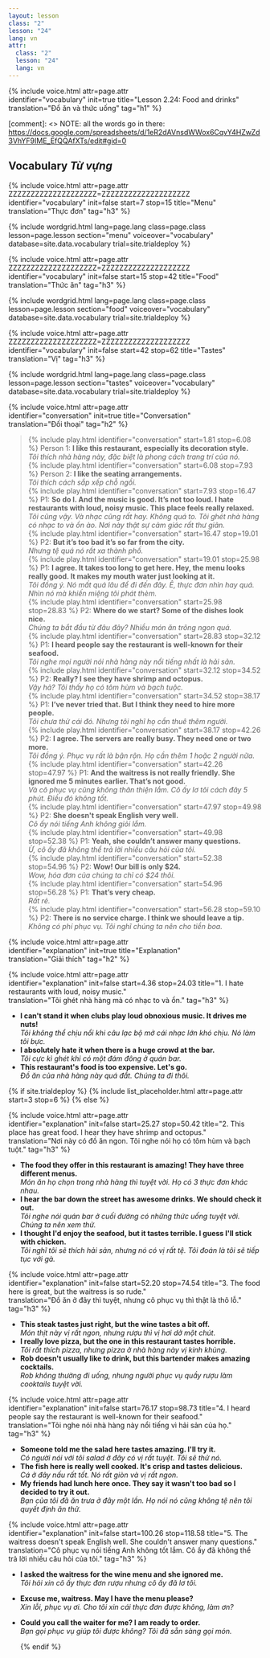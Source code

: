 ```yaml
---
layout: lesson
class: "2"
lesson: "24"
lang: vn
attr:
  class: "2"
  lesson: "24"
  lang: vn
---
```

{%  include voice.html attr=page.attr  
	identifier="vocabulary"  init=true
	title="Lesson 2.24: Food and drinks"        
	translation="Đồ ăn và thức uống"
    tag="h1" %}

[comment]: <> NOTE: all the words go in there: https://docs.google.com/spreadsheets/d/1eR2dAVnsdWWox6CqvY4HZwZd3VhYF9IME_EfQQAfXTs/edit#gid=0

## Vocabulary  *Từ vựng*

{%  include voice.html attr=page.attr    ZZZZZZZZZZZZZZZZZZZZ=ZZZZZZZZZZZZZZZZZZZZ
	identifier="vocabulary"  init=false start=7 stop=15
	title="Menu"        
	translation="Thực đơn"
    tag="h3" %}

{% include wordgrid.html lang=page.lang
		class=page.class 
		lesson=page.lesson 
		section="menu"
		voiceover="vocabulary"
		database=site.data.vocabulary 
		trial=site.trialdeploy %}    

{%  include voice.html attr=page.attr    ZZZZZZZZZZZZZZZZZZZZ=ZZZZZZZZZZZZZZZZZZZZ
	identifier="vocabulary"  init=false start=15 stop=42
	title="Food"        
	translation="Thức ăn"
    tag="h3" %}


{% include wordgrid.html lang=page.lang
		class=page.class 
		lesson=page.lesson 
		section="food"
		voiceover="vocabulary"
		database=site.data.vocabulary 
		trial=site.trialdeploy %}    

{%  include voice.html attr=page.attr    ZZZZZZZZZZZZZZZZZZZZ=ZZZZZZZZZZZZZZZZZZZZ
	identifier="vocabulary"  init=false start=42 stop=62
	title="Tastes"        
	translation="Vị"
    tag="h3" %}

{% include wordgrid.html lang=page.lang
		class=page.class 
		lesson=page.lesson 
		section="tastes"
		voiceover="vocabulary"
		database=site.data.vocabulary 
		trial=site.trialdeploy %}     

{%  include voice.html attr=page.attr  
	identifier="conversation"  init=true
	title="Conversation"        
	translation="Đối thoại"
    tag="h2" %}

> {% include play.html identifier="conversation" start=1.81 stop=6.08 %} Person 1: **I like this restaurant, especially its decoration style.**  
*Tôi thích nhà hàng này, đặc biệt là phong cách trang trí của nó.*    
> {% include play.html identifier="conversation" start=6.08 stop=7.93 %} Person 2: **I like the seating arrangements.**  
*Tôi thích cách sắp xếp chỗ ngồi.*   
> {% include play.html identifier="conversation" start=7.93 stop=16.47 %} P1: **So do I. And the music is good. It’s not too loud. I hate restaurants with loud, noisy music. This place feels really relaxed.**  
*Tôi cũng vậy. Và nhạc cũng rất hay. Không quá to. Tôi ghét nhà hàng có nhạc to và ồn ào. Nơi này thật sự cảm giác rất thư giãn.*     
> {% include play.html identifier="conversation" start=16.47 stop=19.01 %} P2: **But it’s too bad it’s so far from the city.**  
*Nhưng tệ quá nó rất xa thành phố.*    
> {% include play.html identifier="conversation" start=19.01 stop=25.98 %} P1: **I agree. It takes too long to get here. Hey, the menu looks really good. It makes my mouth water just looking at it.**  
*Tôi đồng ý. Nó mất quá lâu để đi đến đây. Ê, thực đơn nhìn hay quá. Nhìn nó mà khiến miệng tôi phát thèm.*     
> {% include play.html identifier="conversation" start=25.98 stop=28.83 %} P2: **Where do we start? Some of the dishes look nice.**  
*Chúng ta bắt đầu từ đâu đây? Nhiều món ăn trông ngon quá.*      
> {% include play.html identifier="conversation" start=28.83 stop=32.12 %} P1: **I heard people say the restaurant is well-known for their seafood.**  
*Tôi nghe mọi người nói nhà hàng này nổi tiếng nhất là hải sản.*    
> {% include play.html identifier="conversation" start=32.12 stop=34.52 %} P2: **Really? I see they have shrimp and octopus.**   
*Vậy hả? Tôi thấy họ có tôm hùm và bạch tuộc.*    
> {% include play.html identifier="conversation" start=34.52 stop=38.17 %} P1: **I’ve never tried that. But I think they need to hire more people.**  
*Tôi chưa thử cái đó. Nhưng tôi nghĩ họ cần thuê thêm người.*    
> {% include play.html identifier="conversation" start=38.17 stop=42.26 %} P2: **I agree. The servers are really busy. They need one or two more.**   
*Tôi đồng ý. Phục vụ rất là bận rộn. Họ cần thêm 1 hoặc 2 người nữa.*      
> {% include play.html identifier="conversation" start=42.26 stop=47.97 %} P1: **And the waitress is not really friendly. She ignored me 5 minutes earlier. That’s not good.**  
*Và cô phục vụ cũng không thân thiện lắm. Cô ấy lơ tôi cách đây 5 phút. Điều đó không tốt.*       
> {% include play.html identifier="conversation" start=47.97 stop=49.98 %} P2: **She doesn't speak English very well.**    
*Cô ấy nói tiếng Anh không giỏi lắm.*      
> {% include play.html identifier="conversation" start=49.98 stop=52.38 %} P1: **Yeah, she couldn’t answer many questions.**  
*Ừ, cô ấy đã không thể trả lời nhiều câu hỏi của tôi.*     
> {% include play.html identifier="conversation" start=52.38 stop=54.96 %} P2: **Wow! Our bill is only $24.**  
*Wow, hóa đơn của chúng ta chỉ có $24 thôi.*     
> {% include play.html identifier="conversation" start=54.96 stop=56.28 %} P1: **That’s very cheap.**  
*Rất rẻ.*       
> {% include play.html identifier="conversation" start=56.28 stop=59.10 %} P2: **There is no service charge. I think we should leave a tip.**  
*Không có phí phục vụ. Tôi nghĩ chúng ta nên cho tiền boa.*      
 
{%  include voice.html attr=page.attr  
	identifier="explanation"  init=true
	title="Explanation"        
	translation="Giải thích"
    tag="h2" %}

{%  include voice.html attr=page.attr  
	identifier="explanation"  init=false start=4.36 stop=24.03
	title="1. I hate restaurants with loud, noisy music."        
	translation="Tôi ghét nhà hàng mà có nhạc to và ồn."
    tag="h3" %}

- **I can't stand it when clubs play loud obnoxious music. It drives me nuts!**   
*Tôi không thể chịu nổi khi câu lạc bộ mở cái nhạc lớn khó chịu. Nó làm tôi bực.*   
- **I absolutely hate it when there is a huge crowd at the bar.**   
*Tôi cực kì ghét khi có một đám đông ở quán bar.*    
- **This restaurant's food is too expensive. Let's go.**   
*Đồ ăn của nhà hàng này quá đắt. Chúng ta đi thôi.*   


{% if site.trialdeploy %}
  {% include list_placeholder.html  attr=page.attr     start=3 stop=6 %}
  {% else %}

{%  include voice.html attr=page.attr  
	identifier="explanation"  init=false start=25.27 stop=50.42
	title="2. This place has great food. I hear they have shrimp and octopus."        
	translation="Nơi này có đồ ăn ngon. Tôi nghe nói họ có tôm hùm và bạch tuột."
    tag="h3" %}

- **The food they offer in this restaurant is amazing! They have three different menus.**   
*Món ăn họ chọn trong nhà hàng thì tuyệt vời. Họ có 3 thực đơn khác nhau.*    
- **I hear the bar down the street has awesome drinks. We should check it out.**   
*Tôi nghe nói quán bar ở cuối đường có những thức uống tuyệt vời. Chúng ta nên xem thử.*    
- **I thought I'd enjoy the seafood, but it tastes terrible. I guess I'll stick with chicken.**   
*Tôi nghĩ tôi sẽ thích hải sản, nhưng nó có vị rất tệ. Tôi đoán là tôi sẽ tiếp tục với gà.*    

{%  include voice.html attr=page.attr  
	identifier="explanation"  init=false start=52.20 stop=74.54
	title="3. The food here is great, but the waitress is so rude."        
	translation="Đồ ăn ở đây thì tuyệt, nhưng cô phục vụ thì thật là thô lỗ."
    tag="h3" %}

- **This steak tastes just right, but the wine tastes a bit off.**   
*Món thịt này vị rất ngon, nhưng rượu thì vị hơi dở một chút.*    
- **I really love pizza, but the one in this restaurant tastes horrible.**   
*Tôi rất thích pizza, nhưng pizza ở nhà hàng này vị kinh khủng.*    
- **Rob doesn't usually like to drink, but this bartender makes amazing cocktails.**   
*Rob không thường đi uống, nhưng người phục vụ quầy rượu làm cooktails tuyệt vời.*    

{%  include voice.html attr=page.attr  
	identifier="explanation"  init=false start=76.17 stop=98.73
	title="4. I heard people say the restaurant is well-known for their seafood."        
	translation="Tôi nghe nói nhà hàng này nổi tiếng vì hải sản của họ."
    tag="h3" %}

- **Someone told me the salad here tastes amazing. I'll try it.**   
*Có người nói với tôi salad ở đây có vị rất tuyệt. Tôi sẽ thử nó.*   
- **The fish here is really well cooked. It's crisp and tastes delicious.**   
*Cá ở đây nấu rất tốt. Nó rất giòn và vị rất ngon.*    
- **My friends had lunch here once. They say it wasn't too bad so I decided to try it out.**   
*Bạn của tôi đã ăn trưa ở đây một lần. Họ nói nó cũng không tệ nên tôi quyết định ăn thử.*   

{%  include voice.html attr=page.attr  
	identifier="explanation"  init=false start=100.26 stop=118.58
	title="5. The waitress doesn't speak English well. She couldn't answer many questions."        
	translation="Cô phục vụ nói tiếng Anh không tốt lắm. Cô ấy đã không thể trả lời nhiều câu hỏi của tôi."
    tag="h3" %}

- **I asked the waitress for the wine menu and she ignored me.**   
*Tôi hỏi xin cô ấy thực đơn rượu nhưng cô ấy đã lơ tôi.*   
- **Excuse me, waitress. May I have the menu please?**   
*Xin lỗi, phục vụ ơi. Cho tôi xin cái thực đơn được không, làm ơn?*    
- **Could you call the waiter for me? I am ready to order.**   
*Bạn gọi phục vụ giúp tôi được không? Tôi đã sẵn sàng gọi món.*    

  {% endif %}
